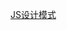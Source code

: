 [JS设计模式](https://github.com/MuYunyun/blog/tree/master/Basic%20Skill/%E8%AE%BE%E8%AE%A1%E6%A8%A1%E5%BC%8F)
